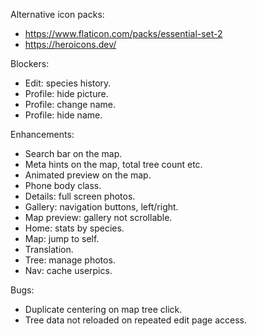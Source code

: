 Alternative icon packs:

- https://www.flaticon.com/packs/essential-set-2
- https://heroicons.dev/

Blockers:

- Edit: species history.
- Profile: hide picture.
- Profile: change name.
- Profile: hide name.

Enhancements:

- Search bar on the map.
- Meta hints on the map, total tree count etc.
- Animated preview on the map.
- Phone body class.
- Details: full screen photos.
- Gallery: navigation buttons, left/right.
- Map preview: gallery not scrollable.
- Home: stats by species.
- Map: jump to self.
- Translation.
- Tree: manage photos.
- Nav: cache userpics.

Bugs:

- Duplicate centering on map tree click.
- Tree data not reloaded on repeated edit page access.
